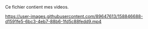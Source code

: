 Ce fichier contient mes videos.



https://user-images.githubusercontent.com/89647613/158846688-d1591fe5-6bc3-4eb7-88b6-1fd5c88fedd9.mp4

